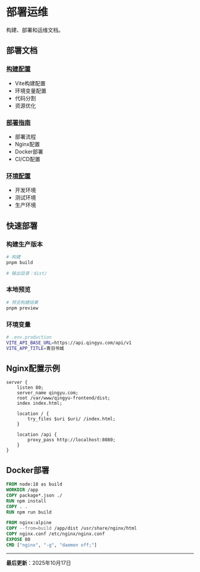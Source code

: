 # 部署运维

构建、部署和运维文档。

## 部署文档

### [构建配置](./build.md)

- Vite构建配置
- 环境变量配置
- 代码分割
- 资源优化

### [部署指南](./deploy.md)

- 部署流程
- Nginx配置
- Docker部署
- CI/CD配置

### [环境配置](./env-config.md)

- 开发环境
- 测试环境
- 生产环境

## 快速部署

### 构建生产版本

```bash
# 构建
pnpm build

# 输出目录：dist/
```

### 本地预览

```bash
# 预览构建结果
pnpm preview
```

### 环境变量

```bash
# .env.production
VITE_API_BASE_URL=https://api.qingyu.com/api/v1
VITE_APP_TITLE=青羽书城
```

## Nginx配置示例

```nginx
server {
    listen 80;
    server_name qingyu.com;
    root /var/www/qingyu-frontend/dist;
    index index.html;

    location / {
        try_files $uri $uri/ /index.html;
    }

    location /api {
        proxy_pass http://localhost:8080;
    }
}
```

## Docker部署

```dockerfile
FROM node:18 as build
WORKDIR /app
COPY package*.json ./
RUN npm install
COPY . .
RUN npm run build

FROM nginx:alpine
COPY --from=build /app/dist /usr/share/nginx/html
COPY nginx.conf /etc/nginx/nginx.conf
EXPOSE 80
CMD ["nginx", "-g", "daemon off;"]
```

---

**最后更新**：2025年10月17日
